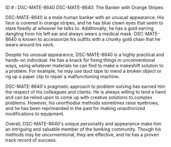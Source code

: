 ID # : DSC-MATE-8640
DSC-MATE-8640: The Banker with Orange Stripes

DSC-MATE-8640 is a male human banker with an unusual appearance. His face is covered in orange stripes, and he has blue clown eyes that seem to stare fixedly at whoever he talks to. Additionally, he has a gold earring dangling from his left ear and always wears a medical mask. DSC-MATE-8640 is known to accessorize his outfits with a chunky gold chain that he wears around his neck.

Despite his unusual appearance, DSC-MATE-8640 is a highly practical and hands-on individual. He has a knack for fixing things in unconventional ways, using whatever materials he can find to make a makeshift solution to a problem. For example, he may use duct tape to mend a broken object or rig up a paper clip to repair a malfunctioning machine.

DSC-MATE-8640's pragmatic approach to problem-solving has earned him the respect of his colleagues and clients. He is always willing to lend a hand and can be relied upon to come up with creative solutions to complex problems. However, his unorthodox methods sometimes raise eyebrows, and he has been reprimanded in the past for making unauthorized modifications to equipment.

Overall, DSC-MATE-8640's unique personality and appearance make him an intriguing and valuable member of the banking community. Though his methods may be unconventional, they are effective, and he has a proven track record of success.